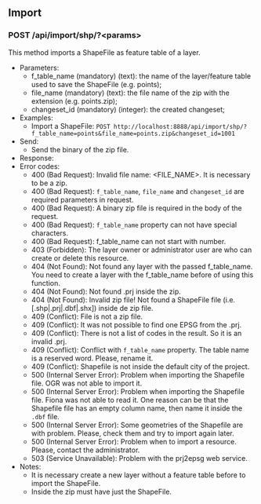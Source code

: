 ## Import


### POST /api/import/shp/?\<params>

This method imports a ShapeFile as feature table of a layer.
- Parameters:
    - f_table_name (mandatory) (text): the name of the layer/feature table used to save the ShapeFile (e.g. points);
    - file_name (mandatory) (text): the file name of the zip with the extension (e.g. points.zip);
    - changeset_id (mandatory) (integer): the created changeset;
- Examples:
    - Import a ShapeFile: ```POST http://localhost:8888/api/import/shp/?f_table_name=points&file_name=points.zip&changeset_id=1001```
- Send:
    - Send the binary of the zip file.
- Response:
- Error codes:
    - 400 (Bad Request): Invalid file name: \<FILE_NAME\>. It is necessary to be a zip.
    - 400 (Bad Request): `f_table_name`, `file_name` and `changeset_id` are required parameters in request.
    - 400 (Bad Request): A binary zip file is required in the body of the request.
    - 400 (Bad Request): `f_table_name` property can not have special characters.
    - 400 (Bad Request): f_table_name can not start with number.
    - 403 (Forbidden): The layer owner or administrator user are who can create or delete this resource.
    - 404 (Not Found): Not found any layer with the passed f_table_name. You need to create a layer with the f_table_name before of using this function.
    - 404 (Not Found): Not found .prj inside the zip.
    - 404 (Not Found): Invalid zip file! Not found a ShapeFile file (i.e. [.shp|.prj|.dbf|.shx]) inside de zip file.
    - 409 (Conflict): File is not a zip file.
    - 409 (Conflict): It was not possible to find one EPSG from the .prj.
    - 409 (Conflict): There is not a list of codes in the result. So it is an invalid .prj.
    - 409 (Conflict): Conflict with `f_table_name` property. The table name is a reserved word. Please, rename it.
    - 409 (Conflict): Shapefile is not inside the default city of the project.
    - 500 (Internal Server Error): Problem when importing the Shapefile file. OGR was not able to import it.
    - 500 (Internal Server Error): Problem when importing the Shapefile file. Fiona was not able to read it. One reason can be that the Shapefile file has an empty column name, then name it inside the `.dbf` file.
    - 500 (Internal Server Error): Some geometries of the Shapefile are with problem. Please, check them and try to import again later.
    - 500 (Internal Server Error): Problem when to import a resource. Please, contact the administrator.
    - 503 (Service Unavailable): Problem with the prj2epsg web service.
- Notes:
    - It is necessary create a new layer without a feature table before to import the ShapeFile.
    - Inside the zip must have just the ShapeFile.

